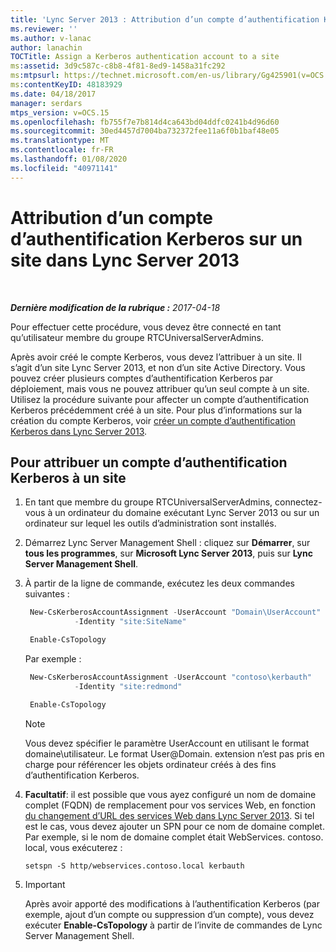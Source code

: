 ```yaml
---
title: 'Lync Server 2013 : Attribution d’un compte d’authentification Kerberos sur un site'
ms.reviewer: ''
ms.author: v-lanac
author: lanachin
TOCTitle: Assign a Kerberos authentication account to a site
ms:assetid: 3d9c587c-c8b8-4f81-8ed9-1458a31fc292
ms:mtpsurl: https://technet.microsoft.com/en-us/library/Gg425901(v=OCS.15)
ms:contentKeyID: 48183929
ms.date: 04/18/2017
manager: serdars
mtps_version: v=OCS.15
ms.openlocfilehash: fb755f7e7b814d4ca643bd04ddfc0241b4d96d60
ms.sourcegitcommit: 30ed4457d7004ba732372fee11a6f0b1baf48e05
ms.translationtype: MT
ms.contentlocale: fr-FR
ms.lasthandoff: 01/08/2020
ms.locfileid: "40971141"
---
```

<div data-xmlns="http://www.w3.org/1999/xhtml">

<div class="topic" data-xmlns="http://www.w3.org/1999/xhtml" data-msxsl="urn:schemas-microsoft-com:xslt" data-cs="http://msdn.microsoft.com/en-us/">

<div data-asp="http://msdn2.microsoft.com/asp">

# <a name="assign-a-kerberos-authentication-account-to-a-site-in-lync-server-2013"></a>Attribution d’un compte d’authentification Kerberos sur un site dans Lync Server 2013

</div>

<div id="mainSection">

<div id="mainBody">

<span> </span>

_**Dernière modification de la rubrique :** 2017-04-18_

Pour effectuer cette procédure, vous devez être connecté en tant qu’utilisateur membre du groupe RTCUniversalServerAdmins.

Après avoir créé le compte Kerberos, vous devez l’attribuer à un site. Il s’agit d’un site Lync Server 2013, et non d’un site Active Directory. Vous pouvez créer plusieurs comptes d’authentification Kerberos par déploiement, mais vous ne pouvez attribuer qu’un seul compte à un site. Utilisez la procédure suivante pour affecter un compte d’authentification Kerberos précédemment créé à un site. Pour plus d’informations sur la création du compte Kerberos, voir [créer un compte d’authentification Kerberos dans Lync Server 2013](lync-server-2013-create-a-kerberos-authentication-account.md).

<div>

## <a name="to-assign-a-kerberos-authentication-account-to-a-site"></a>Pour attribuer un compte d’authentification Kerberos à un site

1.  En tant que membre du groupe RTCUniversalServerAdmins, connectez-vous à un ordinateur du domaine exécutant Lync Server 2013 ou sur un ordinateur sur lequel les outils d’administration sont installés.

2.  Démarrez Lync Server Management Shell : cliquez sur **Démarrer**, sur **tous les programmes**, sur **Microsoft Lync Server 2013**, puis sur **Lync Server Management Shell**.

3.  À partir de la ligne de commande, exécutez les deux commandes suivantes :
    
       ```powershell
        New-CsKerberosAccountAssignment -UserAccount "Domain\UserAccount"
                  -Identity "site:SiteName"
       ```          
    
       ```powershell
        Enable-CsTopology
       ```
    
    Par exemple :
    
       ```powershell
        New-CsKerberosAccountAssignment -UserAccount "contoso\kerbauth"
                  -Identity "site:redmond"
       ```
    
       ```powershell
        Enable-CsTopology
       ```
    
    <div class="">
    

    > [!NOTE]  
    > Vous devez spécifier le paramètre UserAccount en utilisant le format domaine\utilisateur. Le format User@Domain. extension n’est pas pris en charge pour référencer les objets ordinateur créés à des fins d’authentification Kerberos.

    
    </div>

4.  **Facultatif**: il est possible que vous ayez configuré un nom de domaine complet (FQDN) de remplacement pour vos services Web, en fonction [du changement d’URL des services Web dans Lync Server 2013](lync-server-2013-change-the-web-services-url.md). Si tel est le cas, vous devez ajouter un SPN pour ce nom de domaine complet. Par exemple, si le nom de domaine complet était WebServices. contoso. local, vous exécuterez :
    
    ```console
    setspn -S http/webservices.contoso.local kerbauth
    ```
5.     
    <div class="">
    

    > [!IMPORTANT]  
    > Après avoir apporté des modifications à l’authentification Kerberos (par exemple, ajout d’un compte ou suppression d’un compte), vous devez exécuter <STRONG>Enable-CsTopology</STRONG> à partir de l’invite de commandes de Lync Server Management Shell.

    
    </div>

</div>

</div>

<span> </span>

</div>

</div>

</div>

